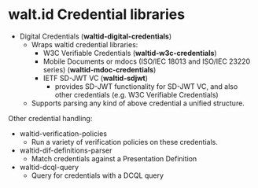 # walt.id Credential libraries

- Digital Credentials (**waltid-digital-credentials**)
  - Wraps waltid credential libraries:
      - W3C Verifiable Credentials (**waltid-w3c-credentials**)
      - Mobile Documents or mdocs (ISO/IEC 18013 and ISO/IEC 23220 series) (**waltid-mdoc-credentials**)
      - IETF SD-JWT VC (**waltid-sdjwt**)
        - provides SD-JWT functionality for SD-JWT VC, and also other credentials (e.g. W3C Verifiable Credentials)
  - Supports parsing any kind of above credential a unified structure.

Other credential handling:
- waltid-verification-policies
  - Run a variety of verification policies on these credentials.
- waltid-dif-definitions-parser
  - Match credentials against a Presentation Definition
- waltid-dcql-query
  - Query for credentials with a DCQL query
